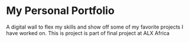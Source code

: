 # My Personal Portfolio

A digital wall to flex my skills and show off some of my favorite projects I have worked on.
This is project is part of final project at ALX Africa